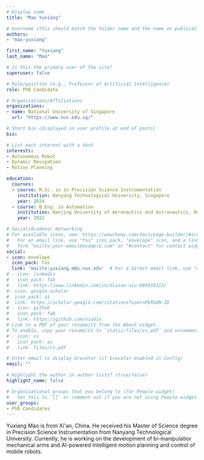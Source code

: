 ```yaml
---
# Display name
title: "Mao Yuxiang"

# Username (this should match the folder name and the name on publications)
authors:
- "mao-yuxiang"

first_name: "Yuxiang"
last_name: "Mao"

# Is this the primary user of the site?
superuser: false

# Role/position (e.g., Professor of Artificial Intelligence)
role: PhD Candidate

# Organizations/Affiliations
organizations:
- name: National University of Singapore
  url: "https://www.nus.edu.sg/"

# Short bio (displayed in user profile at end of posts)
bio: 

# List each interest with a dash
interests:
- Autonomous Robot
- Dynamic Navigation
- Motion Planning

education:
  courses:
  - course: M.Sc. in in Precision Science Instrumentation
    institution: Nanyang Technological University, Singapore
    year: 2024
  - course: B.Eng. in Automation
    institution: Nanjing University of Aeronautics and Astronautics, Nanjing, China
    year: 2022

# Social/Academic Networking
# For available icons, see: https://wowchemy.com/docs/page-builder/#icons
#   For an email link, use "fas" icon pack, "envelope" icon, and a link in the
#   form "mailto:your-email@example.com" or "#contact" for contact widget.
social:
- icon: envelope
  icon_pack: fas
  link: 'mailto:yuxiang.m@u.nus.edu'  # For a direct email link, use "mailto:test@example.org".
# - icon: linkedin
#   icon_pack: fab
#   link: https://www.linkedin.com/in/dixiao-niu-889910313/
#- icon: google-scholar
#  icon_pack: ai
#  link: https://scholar.google.com/citations?user=PERSON-ID
# - icon: github
#   icon_pack: fab
#   link: https://github.com/niudix
# Link to a PDF of your resume/CV from the About widget.
# To enable, copy your resume/CV to `static/files/cv.pdf` and uncomment the lines below.
# - icon: cv
#   icon_pack: ai
#   link: files/cv.pdf

# Enter email to display Gravatar (if Gravatar enabled in Config)
email: ""

# Highlight the author in author lists? (true/false)
highlight_name: false

# Organizational groups that you belong to (for People widget)
#   Set this to `[]` or comment out if you are not using People widget.
user_groups:
- PhD Candidates
---
```

Yuxiang Mao is from Xi'an, China. He received his Master of Science degree in Precision Science Instrumentation from Nanyang Technological University. Currently, he is working on the development of bi-manipulatior mechanical arms and AI-powered Intelligent motion planning and control of mobile robots.

